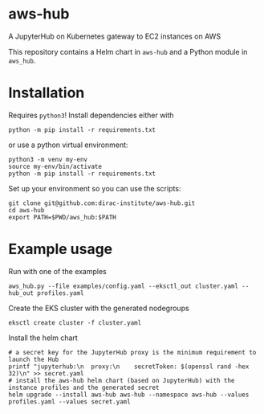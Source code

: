 # aws-hub
A JupyterHub on Kubernetes gateway to EC2 instances on AWS

This repository contains a Helm chart in `aws-hub` and a Python module in `aws_hub`.

# Installation
Requires `python3`! Install dependencies either with
```
python -m pip install -r requirements.txt
```
or use a python virtual environment:
```
python3 -m venv my-env
source my-env/bin/activate
python -m pip install -r requirements.txt
```

Set up your environment so you can use the scripts:
```
git clone git@github.com:dirac-institute/aws-hub.git
cd aws-hub
export PATH=$PWD/aws_hub:$PATH
```

# Example usage

Run with one of the examples
```
aws_hub.py --file examples/config.yaml --eksctl_out cluster.yaml --hub_out profiles.yaml
```

Create the EKS cluster with the generated nodegroups
```
eksctl create cluster -f cluster.yaml
```

Install the helm chart
```
# a secret key for the JupyterHub proxy is the minimum requirement to launch the Hub
printf "jupyterhub:\n  proxy:\n    secretToken: $(openssl rand -hex 32)\n" >> secret.yaml
# install the aws-hub helm chart (based on JupyterHub) with the instance profiles and the generated secret
helm upgrade --install aws-hub aws-hub --namespace aws-hub --values profiles.yaml --values secret.yaml
```
